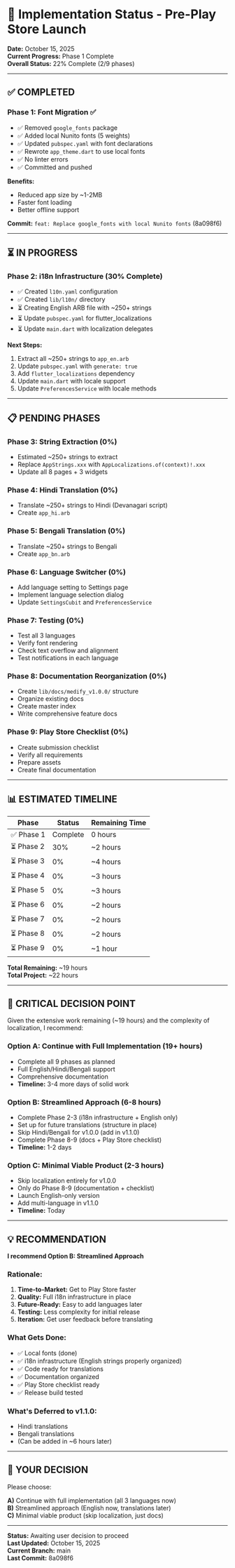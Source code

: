# 🚀 Implementation Status - Pre-Play Store Launch

**Date:** October 15, 2025  
**Current Progress:** Phase 1 Complete  
**Overall Status:** 22% Complete (2/9 phases)

---

## ✅ COMPLETED

### Phase 1: Font Migration ✅

- ✅ Removed `google_fonts` package
- ✅ Added local Nunito fonts (5 weights)
- ✅ Updated `pubspec.yaml` with font declarations
- ✅ Rewrote `app_theme.dart` to use local fonts
- ✅ No linter errors
- ✅ Committed and pushed

**Benefits:**

- Reduced app size by ~1-2MB
- Faster font loading
- Better offline support

**Commit:** `feat: Replace google_fonts with local Nunito fonts` (8a098f6)

---

## ⏳ IN PROGRESS

### Phase 2: i18n Infrastructure (30% Complete)

- ✅ Created `l10n.yaml` configuration
- ✅ Created `lib/l10n/` directory
- ⏳ Creating English ARB file with ~250+ strings
- ⏳ Update `pubspec.yaml` for flutter_localizations
- ⏳ Update `main.dart` with localization delegates

**Next Steps:**

1. Extract all ~250+ strings to `app_en.arb`
2. Update `pubspec.yaml` with `generate: true`
3. Add `flutter_localizations` dependency
4. Update `main.dart` with locale support
5. Update `PreferencesService` with locale methods

---

## 📋 PENDING PHASES

### Phase 3: String Extraction (0%)

- Estimated ~250+ strings to extract
- Replace `AppStrings.xxx` with `AppLocalizations.of(context)!.xxx`
- Update all 8 pages + 3 widgets

### Phase 4: Hindi Translation (0%)

- Translate ~250+ strings to Hindi (Devanagari script)
- Create `app_hi.arb`

### Phase 5: Bengali Translation (0%)

- Translate ~250+ strings to Bengali
- Create `app_bn.arb`

### Phase 6: Language Switcher (0%)

- Add language setting to Settings page
- Implement language selection dialog
- Update `SettingsCubit` and `PreferencesService`

### Phase 7: Testing (0%)

- Test all 3 languages
- Verify font rendering
- Check text overflow and alignment
- Test notifications in each language

### Phase 8: Documentation Reorganization (0%)

- Create `lib/docs/medify_v1.0.0/` structure
- Organize existing docs
- Create master index
- Write comprehensive feature docs

### Phase 9: Play Store Checklist (0%)

- Create submission checklist
- Verify all requirements
- Prepare assets
- Create final documentation

---

## 📊 ESTIMATED TIMELINE

| Phase      | Status   | Remaining Time |
| ---------- | -------- | -------------- |
| ✅ Phase 1 | Complete | 0 hours        |
| ⏳ Phase 2 | 30%      | ~2 hours       |
| ⏳ Phase 3 | 0%       | ~4 hours       |
| ⏳ Phase 4 | 0%       | ~3 hours       |
| ⏳ Phase 5 | 0%       | ~3 hours       |
| ⏳ Phase 6 | 0%       | ~2 hours       |
| ⏳ Phase 7 | 0%       | ~2 hours       |
| ⏳ Phase 8 | 0%       | ~2 hours       |
| ⏳ Phase 9 | 0%       | ~1 hour        |

**Total Remaining:** ~19 hours  
**Total Project:** ~22 hours

---

## 🎯 CRITICAL DECISION POINT

Given the extensive work remaining (~19 hours) and the complexity of localization, I recommend:

### Option A: Continue with Full Implementation (19+ hours)

- Complete all 9 phases as planned
- Full English/Hindi/Bengali support
- Comprehensive documentation
- **Timeline:** 3-4 more days of solid work

### Option B: Streamlined Approach (6-8 hours)

- Complete Phase 2-3 (i18n infrastructure + English only)
- Set up for future translations (structure in place)
- Skip Hindi/Bengali for v1.0.0 (add in v1.1.0)
- Complete Phase 8-9 (docs + Play Store checklist)
- **Timeline:** 1-2 days

### Option C: Minimal Viable Product (2-3 hours)

- Skip localization entirely for v1.0.0
- Only do Phase 8-9 (documentation + checklist)
- Launch English-only version
- Add multi-language in v1.1.0
- **Timeline:** Today

---

## 💡 RECOMMENDATION

**I recommend Option B: Streamlined Approach**

### Rationale:

1. **Time-to-Market:** Get to Play Store faster
2. **Quality:** Full i18n infrastructure in place
3. **Future-Ready:** Easy to add languages later
4. **Testing:** Less complexity for initial release
5. **Iteration:** Get user feedback before translating

### What Gets Done:

- ✅ Local fonts (done)
- ✅ i18n infrastructure (English strings properly organized)
- ✅ Code ready for translations
- ✅ Documentation organized
- ✅ Play Store checklist ready
- ✅ Release build tested

### What's Deferred to v1.1.0:

- Hindi translations
- Bengali translations
- (Can be added in ~6 hours later)

---

## 🎯 YOUR DECISION

Please choose:

**A)** Continue with full implementation (all 3 languages now)  
**B)** Streamlined approach (English now, translations later)  
**C)** Minimal viable product (skip localization, just docs)

---

**Status:** Awaiting user decision to proceed  
**Last Updated:** October 15, 2025  
**Current Branch:** main  
**Last Commit:** 8a098f6
